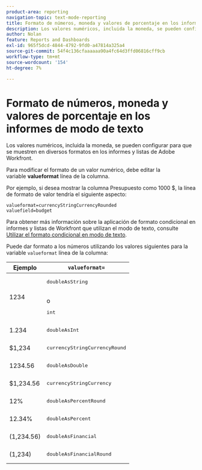 ```yaml
---
product-area: reporting
navigation-topic: text-mode-reporting
title: Formato de números, moneda y valores de porcentaje en los informes de modo de texto
description: Los valores numéricos, incluida la moneda, se pueden configurar para que se muestren en diversos formatos en los informes y listas de Adobe Workfront.
author: Nolan
feature: Reports and Dashboards
exl-id: 965f5dcd-4844-4792-9fd0-a47814a325a4
source-git-commit: 54f4c136cfaaaaaa90a4fc64d3ffd06816cff9cb
workflow-type: tm+mt
source-wordcount: '154'
ht-degree: 7%

---
```


# Formato de números, moneda y valores de porcentaje en los informes de modo de texto

Los valores numéricos, incluida la moneda, se pueden configurar para que se muestren en diversos formatos en los informes y listas de Adobe Workfront.

Para modificar el formato de un valor numérico, debe editar la variable **valueformat** línea de la columna.

Por ejemplo, si desea mostrar la columna Presupuesto como 1000 $, la línea de formato de valor tendría el siguiente aspecto:

```
valueformat=currencyStringCurrencyRounded
valuefield=budget
```

Para obtener más información sobre la aplicación de formato condicional en informes y listas de Workfront que utilizan el modo de texto, consulte [Utilizar el formato condicional en modo de texto](../../../reports-and-dashboards/reports/text-mode/use-conditional-formatting-text-mode.md).

Puede dar formato a los números utilizando los valores siguientes para la variable `valueformat` línea de la columna:

| Ejemplo | `valueformat=` |
|---|---|
| 1234 | <pre>doubleAsString</pre> <br>o <br><pre>int</pre> |
| 1.234 | <pre>doubleAsInt</pre> |
| $1,234 | <pre>currencyStringCurrencyRound</pre> |
| 1234.56 | <pre>doubleAsDouble</pre> |
| $1,234.56 | <pre>currencyStringCurrency</pre> |
| 12% | <pre>doubleAsPercentRound</pre> |
| 12.34% | <pre>doubleAsPercent</pre> |
| (1,234.56) | <pre>doubleAsFinancial</pre> |
| (1,234) | <pre>doubleAsFinancialRound</pre> |
